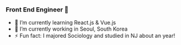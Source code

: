 ### Front End Engineer 👋
- 🌱 I’m currently learning React.js & Vue.js
- 🔭 I’m currently working in Seoul, South Korea
- ⚡ Fun fact: I majored Sociology and studied in NJ about an year!
<!--
**jae04099/jae04099** is a ✨ _special_ ✨ repository because its `README.md` (this file) appears on your GitHub profile.

Here are some ideas to get you started:

- 🔭 I’m currently working on ...
- 🌱 I’m currently learning ...
- 👯 I’m looking to collaborate on ...
- 🤔 I’m looking for help with ...
- 💬 Ask me about ...
- 📫 How to reach me: ...
- 😄 Pronouns: ...
- ⚡ Fun fact: ...
-->


